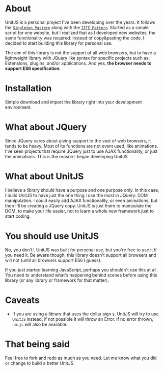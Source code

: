 # About
UnitJS is a personal project I've been developing over the years. It follows the [`Singleton Pattern`](https://en.wikipedia.org/wiki/Singleton_pattern) along with the [`IIFE Pattern`](http://benalman.com/news/2010/11/immediately-invoked-function-expression/). Started as a simple script for one website, but I realized that as I developed new websites, the same functionality was required. Instead of copy&pasting the code, I decided to start building this library for personal use.

The aim of this library is not the support of all web browsers, but to have a lightweight library with JQuery like syntax for specific projects such as: Extensions, plugins, and/or applications. And yes, **the browser needs to support ES6 specification**.

# Installation
Simple download and import the library right into your development environment.

# What about JQuery
Since JQuery cares about giving support to the vast of web browsers, it tends to be heavy. Most of its functions are not event used, like animations. I've seen projects that require JQuery just to use AJAX functionality, or just the animations. This is the reason I began developing UnitJS

# What about UnitJS
I believe a library should have a purpose and one purpose only. In this case, I build UnitJS to have just the one thing I use the most in JQuery: DOM manipulation. I could easily add AJAX functionality, or even animations, but then I'll be creating a JQuery copy. UnitJS is just there to manipulate the DOM, to make your life easier, not to learn a whole new framework just to start coding.

# You should use UnitJS
No, you don't!. UnitJS was built for personal use, but you're free to use it if you need it. Be aware though, this library doesn't support all browsers and will not (until all browsers support ES6 I guess).

If you just started learning JavaScript, perhaps you shouldn't use this at all. You need to understand what's happening behind scenes before using this library (or any library or framework for that matter).

# Caveats
- If you are using a library that uses the dollar sign `$`, UnitJS will try to use `UnitJS` instead, if not possible it will throw an Error. If no error thrown, `unijs` will also be available.

# That being said
Feel free to fork and redo as much as you need. Let me know what you did or change to build a better UnitJS.